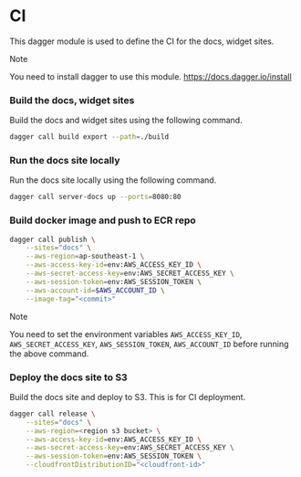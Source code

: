 # CI

This dagger module is used to define the CI for the docs, widget sites.

> [!NOTE]
>
> You need to install dagger to use this module. https://docs.dagger.io/install

### Build the docs, widget sites

Build the docs and widget sites using the following command.
```bash
dagger call build export --path=./build
```

### Run the docs site locally

Run the docs site locally using the following command.
```bash
dagger call server-docs up --ports=8080:80
```

### Build docker image and push to ECR repo
```bash
dagger call publish \
    --sites="docs" \
    --aws-region=ap-southeast-1 \
    --aws-access-key-id=env:AWS_ACCESS_KEY_ID \
    --aws-secret-access-key=env:AWS_SECRET_ACCESS_KEY \
    --aws-session-token=env:AWS_SESSION_TOKEN \
    --aws-account-id=$AWS_ACCOUNT_ID \
    --image-tag="<commit>"
```

> [!NOTE]
> 
> You need to set the environment variables `AWS_ACCESS_KEY_ID`, `AWS_SECRET_ACCESS_KEY`, `AWS_SESSION_TOKEN`, `AWS_ACCOUNT_ID` before running the above command.

### Deploy the docs site to S3

Build the docs site and deploy to S3. This is for CI deployment.
```bash
dagger call release \
    --sites="docs" \
    --aws-region=<region s3 bucket> \
    --aws-access-key-id=env:AWS_ACCESS_KEY_ID \
    --aws-secret-access-key=env:AWS_SECRET_ACCESS_KEY \
    --aws-session-token=env:AWS_SESSION_TOKEN \
    --cloudfrontDistributionID="<cloudfront-id>"
```
